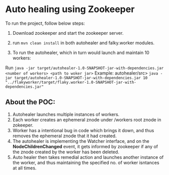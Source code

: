 # Auto healing using Zookeeper

To run the project, follow below steps:

1. Download zookeeper and start the zookeeper server.

2. run `mvn clean install` in both autohealer and falky.worker modules. 

3. To run the autohealer, which in turn would launch and maintain 10 workers:

Run `java -jar target/autohealer-1.0-SNAPSHOT-jar-with-dependencies.jar <number of workers> <path to woker jar>`
Example: autohealer/src> `java -jar target/autohealer-1.0-SNAPSHOT-jar-with-dependencies.jar 10 "../flakyworker/target/flaky.worker-1.0-SNAPSHOT-jar-with-dependencies.jar"`


## About the POC:
1. Autohealer launches multiple instances of workers.
2. Each worker creates an ephemeral znode under /workers root znode in zokeeper.
3. Worker has a intentional bug in code which brings it down, and thus removes the ephemeral znode that it had created.
4. The autohealer is implementing the Watcher interface, and on the **NodeChildrenChanged** event, it gets informed by zookeeper if any of the znode created by the worker has been deleted.
5. Auto healer then takes remedial action and launches another instance of the worker, and thus maintaining the specified no. of worker isntances at all times.
